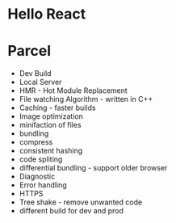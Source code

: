 # Hello React

# Parcel
- Dev Build
- Local Server
- HMR - Hot Module Replacement
- File watching Algorithm - written in C++
- Caching - faster builds
- Image optimization
- minifaction of files
- bundling
- compress
- consistent hashing
- code spliting
- differential bundling - support older browser
- Diagnostic
- Error handling
- HTTPS 
- Tree shake - remove unwanted code
- different build for dev and prod